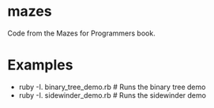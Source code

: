 # mazes
Code from the Mazes for Programmers book.

# Examples
- ruby -I. binary_tree_demo.rb # Runs the binary tree demo
- ruby -I. sidewinder_demo.rb  # Runs the sidewinder demo
